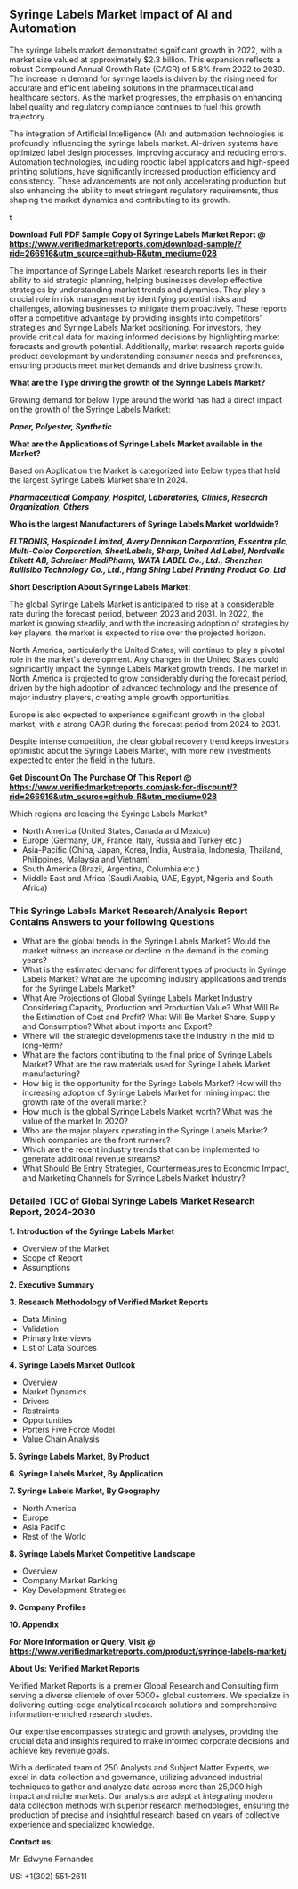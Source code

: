 <h2>Syringe Labels Market Impact of AI and Automation</h2><p>The syringe labels market demonstrated significant growth in 2022, with a market size valued at approximately $2.3 billion. This expansion reflects a robust Compound Annual Growth Rate (CAGR) of 5.8% from 2022 to 2030. The increase in demand for syringe labels is driven by the rising need for accurate and efficient labeling solutions in the pharmaceutical and healthcare sectors. As the market progresses, the emphasis on enhancing label quality and regulatory compliance continues to fuel this growth trajectory.</p><p>The integration of Artificial Intelligence (AI) and automation technologies is profoundly influencing the syringe labels market. AI-driven systems have optimized label design processes, improving accuracy and reducing errors. Automation technologies, including robotic label applicators and high-speed printing solutions, have significantly increased production efficiency and consistency. These advancements are not only accelerating production but also enhancing the ability to meet stringent regulatory requirements, thus shaping the market dynamics and contributing to its growth.</p>t</p><p id="" class=""><strong>Download Full PDF Sample Copy of Syringe Labels Market Report @ <a href="https://www.verifiedmarketreports.com/download-sample/?rid=266916&utm_source=github-R&utm_medium=028" target="_blank">https://www.verifiedmarketreports.com/download-sample/?rid=266916&utm_source=github-R&utm_medium=028</a></strong></p><p>The importance of&nbsp;Syringe Labels Market research reports lies in their ability to aid strategic planning, helping businesses develop effective strategies by understanding market trends and dynamics. They play a crucial role in risk management by identifying potential risks and challenges, allowing businesses to mitigate them proactively. These reports offer a competitive advantage by providing insights into competitors' strategies and Syringe Labels Market positioning. For investors, they provide critical data for making informed decisions by highlighting market forecasts and growth potential. Additionally, market research reports guide product development by understanding consumer needs and preferences, ensuring products meet market demands and drive business growth.</p><p><strong>What are the&nbsp;Type driving the growth of the Syringe Labels Market?</strong></p><p id="" class="">Growing demand for below Type around the world has had a direct impact on the growth of the Syringe Labels Market:</p><em><strong>Paper, Polyester, Synthetic</strong></em></p><strong>What are the&nbsp;Applications&nbsp;of Syringe Labels Market available in the Market?</strong></p><p id="" class="">Based on Application the Market is categorized into Below types that held the largest Syringe Labels Market share In 2024.</p><em><strong>Pharmaceutical Company, Hospital, Laboratories, Clinics, Research Organization, Others</strong></em></p><strong>Who is the largest Manufacturers of Syringe Labels Market worldwide?</strong></p><p><em><strong>ELTRONIS, Hospicode Limited, Avery Dennison Corporation, Essentra plc, Multi-Color Corporation, SheetLabels, Sharp, United Ad Label, Nordvalls Etikett AB, Schreiner MediPharm, WATA LABEL Co., Ltd., Shenzhen Ruilisibo Technology Co., Ltd., Hang Shing Label Printing Product Co. Ltd</strong></em></p><p id="" class=""><strong>Short Description About Syringe Labels Market:</strong></p><p>The global Syringe Labels Market is anticipated to rise at a considerable rate during the forecast period, between 2023 and 2031. In 2022, the market is growing steadily, and with the increasing adoption of strategies by key players, the market is expected to rise over the projected horizon.</p><p>North America, particularly the United States, will continue to play a pivotal role in the market's development. Any changes in the United States could significantly impact the Syringe Labels Market growth trends. The market in North America is projected to grow considerably during the forecast period, driven by the high adoption of advanced technology and the presence of major industry players, creating ample growth opportunities.</p><p>Europe is also expected to experience significant growth in the global market, with a strong CAGR during the forecast period from 2024 to 2031.</p><p>Despite intense competition, the clear global recovery trend keeps investors optimistic about the Syringe Labels Market, with more new investments expected to enter the field in the future.</p><p id="" class=""><strong>Get Discount On The Purchase Of This Report @ <a href="https://www.verifiedmarketreports.com/ask-for-discount/?rid=266916&utm_source=github-R&utm_medium=028" target="_blank">https://www.verifiedmarketreports.com/ask-for-discount/?rid=266916&utm_source=github-R&utm_medium=028</a></strong></p>Which regions are leading the Syringe Labels Market?</p><ul><li>North America (United States, Canada and Mexico)</li><li>Europe (Germany, UK, France, Italy, Russia and Turkey etc.)</li><li>Asia-Pacific (China, Japan, Korea, India, Australia, Indonesia, Thailand, Philippines, Malaysia and Vietnam)</li><li>South America (Brazil, Argentina, Columbia etc.)</li><li>Middle East and Africa (Saudi Arabia, UAE, Egypt, Nigeria and South Africa)</li></ul><h3 id="" class="">This Syringe Labels Market Research/Analysis Report Contains Answers to your following Questions</h3><ul><li>What are the global trends in the Syringe Labels Market? Would the market witness an increase or decline in the demand in the coming years?</li><li>What is the estimated demand for different types of products in Syringe Labels Market? What are the upcoming industry applications and trends for the Syringe Labels Market?</li><li>What Are Projections of Global Syringe Labels Market Industry Considering Capacity, Production and Production Value? What Will Be the Estimation of Cost and Profit? What Will Be Market Share, Supply and Consumption? What about imports and Export?</li><li>Where will the strategic developments take the industry in the mid to long-term?</li><li>What are the factors contributing to the final price of Syringe Labels Market? What are the raw materials used for Syringe Labels Market manufacturing?</li><li>How big is the opportunity for the Syringe Labels Market? How will the increasing adoption of Syringe Labels Market for mining impact the growth rate of the overall market?</li><li>How much is the global Syringe Labels Market worth? What was the value of the market In 2020?</li><li>Who are the major players operating in the Syringe Labels Market? Which companies are the front runners?</li><li>Which are the recent industry trends that can be implemented to generate additional revenue streams?</li><li>What Should Be Entry Strategies, Countermeasures to Economic Impact, and Marketing Channels for Syringe Labels Market Industry?</li></ul><h3 id="" class="">Detailed TOC of Global Syringe Labels Market Research Report, 2024-2030</h3><p id="" class=""><strong>1. Introduction of the Syringe Labels Market</strong></p><ul><li>Overview of the Market</li><li>Scope of Report</li><li>Assumptions</li></ul><p id="" class=""><strong>2. Executive Summary</strong></p><p id="" class=""><strong>3. Research Methodology of Verified Market Reports</strong></p><ul><li>Data Mining</li><li>Validation</li><li>Primary Interviews</li><li>List of Data Sources</li></ul><p id="" class=""><strong>4. Syringe Labels Market Outlook</strong></p><ul><li>Overview</li><li>Market Dynamics</li><li>Drivers</li><li>Restraints</li><li>Opportunities</li><li>Porters Five Force Model</li><li>Value Chain Analysis</li></ul><p id="" class=""><strong>5. Syringe Labels Market, By Product</strong></p><p id="" class=""><strong>6. Syringe Labels Market, By Application</strong></p><p id="" class=""><strong>7. Syringe Labels Market, By Geography</strong></p><ul><li>North America</li><li>Europe</li><li>Asia Pacific</li><li>Rest of the World</li></ul><p id="" class=""><strong>8. Syringe Labels Market Competitive Landscape</strong></p><ul><li>Overview</li><li>Company Market Ranking</li><li>Key Development Strategies</li></ul><p id="" class=""><strong>9. Company Profiles</strong></p><p id="" class=""><strong>10. Appendix</strong></p><p id="" class=""><strong>For More Information or Query, Visit @ <a href="https://www.verifiedmarketreports.com/product/syringe-labels-market/" target="_blank">https://www.verifiedmarketreports.com/product/syringe-labels-market/</a></strong></p><p id="" class=""><strong>About Us: Verified Market Reports</strong></p><p id="" class="">Verified Market Reports is a premier Global Research and Consulting firm serving a diverse clientele of over 5000+ global customers. We specialize in delivering cutting-edge analytical research solutions and comprehensive information-enriched research studies.</p><p id="" class="">Our expertise encompasses strategic and growth analyses, providing the crucial data and insights required to make informed corporate decisions and achieve key revenue goals.</p><p id="" class="">With a dedicated team of 250 Analysts and Subject Matter Experts, we excel in data collection and governance, utilizing advanced industrial techniques to gather and analyze data across more than 25,000 high-impact and niche markets. Our analysts are adept at integrating modern data collection methods with superior research methodologies, ensuring the production of precise and insightful research based on years of collective experience and specialized knowledge.</p><p id="" class=""><strong>Contact us:</strong></p><p id="" class="">Mr. Edwyne Fernandes</p><p id="" class="">US: +1(302) 551-2611</p>